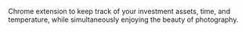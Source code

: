 Chrome extension to keep track of your investment assets, time, and temperature, while simultaneously enjoying the beauty of photography.
